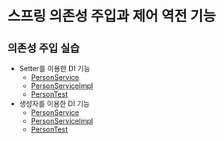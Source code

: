 # 스프링 의존성 주입과 제어 역전 기능

## 의존성 주입 실습

- Setter를 이용한 DI 기능
  - [PersonService](chapter19/pro19/src/com/spring/ex01/PersonService.java)
  - [PersonServiceImpl](chapter19/pro19/src/com/spring/ex01/PersonServiceImpl.java)
  - [PersonTest](chapter19/pro19/src/com/spring/ex01/PersonTest.java)
- 생성자를 이용한 DI 기능
  - [PersonService](chapter19/pro19/src/com/spring/ex02/PersonService.java)
  - [PersonServiceImpl](chapter19/pro19/src/com/spring/ex02/PersonServiceImpl.java)
  - [PersonTest](chapter19/pro19/src/com/spring/ex02/PersonTest2.java)
